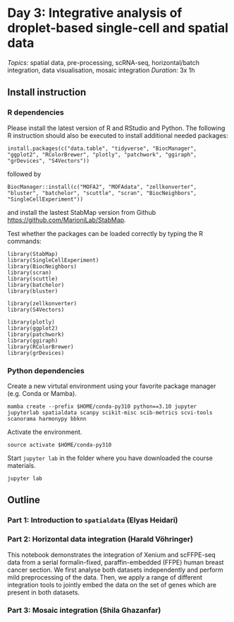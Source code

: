 # Day 3: Integrative analysis of droplet-based single-cell and spatial data

_Topics_: spatial data, pre-processing, scRNA-seq, horizontal/batch integration, data visualisation, mosaic integration
_Duration_: 3x 1h

## Install instruction

### R dependencies

Please install the latest version of R and RStudio and Python. The following R instruction should also be executed to install additional needed packages:

```
install.packages(c("data.table", "tidyverse", "BiocManager", "ggplot2", "RColorBrewer", "plotly", "patchwork", "ggiraph", "grDevices", "S4Vectors"))
```

followed by 

```
BiocManager::install(c("MOFA2", "MOFAdata", "zellkonverter", "bluster", "batchelor", "scuttle", "scran", "BiocNeighbors", "SingleCellExperiment"))
```

and install the lastest StabMap version from Github https://github.com/MarioniLab/StabMap.

Test whether the packages can be loaded correctly by typing the R commands: 

```
library(StabMap) 
library(SingleCellExperiment)
library(BiocNeighbors)
library(scran)
library(scuttle)
library(batchelor)
library(bluster)

library(zellkonverter)
library(S4Vectors)

library(plotly)
library(ggplot2)
library(patchwork)
library(ggiraph)
library(RColorBrewer)
library(grDevices)
```


### Python dependencies
Create a new virtutal environment using your favorite package manager (e.g. Conda or Mamba).

```
mamba create --prefix $HOME/conda-py310 python==3.10 jupyter jupyterlab spatialdata scanpy scikit-misc scib-metrics scvi-tools scanorama harmonypy bbknn
```

Activate the environment.

```
source activate $HOME/conda-py310
```

Start `jupyter lab` in the folder where you have downloaded the course materials.

```
jupyter lab
```



## Outline

### Part 1: Introduction to `spatialdata` (Elyas Heidari)

### Part 2: Horizontal data integration (Harald Vöhringer)

This notebook demonstrates the integration of Xenium and scFFPE-seq data from a serial formalin-fixed, paraffin-embedded (FFPE) human breast cancer section. We first analyse both datasets independently and perform mild preprocessing of the data. Then, we apply a range of different integration tools to jointly embed the data on the set of genes which are present in both datasets.

### Part 3: Mosaic integration (Shila Ghazanfar)
